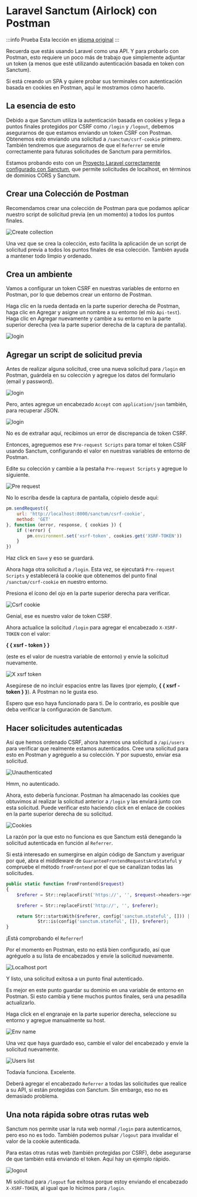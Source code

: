 # Laravel Sanctum (Airlock) con Postman

:::info Prueba
Esta lección en [idioma original](https://blog.codecourse.com/laravel-sanctum-airlock-with-postman/)
:::

Recuerda que estás usando Laravel como una API. Y para probarlo con Postman, esto requiere un poco más de trabajo que simplemente adjuntar un token (a menos que esté utilizando autenticación basada en token con Sanctum).

Si está creando un SPA y quiere probar sus terminales con autenticación basada en cookies en Postman, aquí le mostramos cómo hacerlo.

## La esencia de esto

Debido a que Sanctum utiliza la autenticación basada en cookies y llega a puntos finales protegidos por CSRF como `/login` y `/logout`, debemos asegurarnos de que estamos enviando un token CSRF con Postman. Obtenemos esto enviando una solicitud a `/sanctum/csrf-cookie` primero. También tendremos que asegurarnos de que el `Referrer` se envíe correctamente para futuras solicitudes de Sanctum para permitirlos.

Estamos probando esto con un [Proyecto Laravel correctamente configurado con Sanctum](../laravel/setup-laravel-api.html#), que permite solicitudes de localhost, en términos de dominios CORS y Sanctum.

## Crear una Colección de Postman

Recomendamos crear una colección de Postman para que podamos aplicar nuestro script de solicitud previa (en un momento) a todos los puntos finales.

![Create collection](./img/create-collection.jpg)

Una vez que se crea la colección, esto facilita la aplicación de un script de solicitud previa a todos los puntos finales de esa colección. También ayuda a mantener todo limpio y ordenado.

## Crea un ambiente

Vamos a configurar un token CSRF en nuestras variables de entorno en Postman, por lo que debemos crear un entorno de Postman.

Haga clic en la rueda dentada en la parte superior derecha de Postman, haga clic en Agregar y asigne un nombre a su entorno (el mío `Api-test`). Haga clic en Agregar nuevamente y cambie a su entorno en la parte superior derecha (vea la parte superior derecha de la captura de pantalla).

![login](./img/gear.jpg)

## Agregar un script de solicitud previa

Antes de realizar alguna solicitud, cree una nueva solicitud para `/login` en Postman, guárdela en su colección y agregue los datos del formulario (email y password).

![login](./img/surprise1.jpg)

Pero, antes agregue un encabezado `Accept` con `application/json` también, para recuperar JSON.

![login](./img/surprise2.jpg)

No es de extrañar aquí, recibimos un error de discrepancia de token CSRF.

Entonces, agreguemos ese `Pre-request Scripts` para tomar el token CSRF usando Sanctum, configurando el valor en nuestras variables de entorno de Postman.

Edite su colección y cambie a la pestaña `Pre-request Scripts` y agregue lo siguiente.

![Pre request](./img/pre-request.jpg)

No lo escriba desde la captura de pantalla, cópielo desde aquí:

```js
pm.sendRequest({
    url: 'http://localhost:8000/sanctum/csrf-cookie',
    method: 'GET'
}, function (error, response, { cookies }) {
    if (!error) {
        pm.environment.set('xsrf-token', cookies.get('XSRF-TOKEN'))
    }
})
```

Haz click en `Save` y eso se guardará.

Ahora haga otra solicitud a `/login`. Esta vez, se ejecutará `Pre-request Scripts` y establecerá la cookie que obtenemos del punto final `/sanctum/csrf-cookie` en nuestro entorno.

Presiona el ícono del ojo en la parte superior derecha para verificar.

![Csrf cookie](./img/csrf-cookie.jpg)

Genial, ese es nuestro valor de token CSRF.

Ahora actualice la solicitud `/login` para agregar el encabezado `X-XSRF-TOKEN` con el valor:

__{ { xsrf - token } }__

(este es el valor de nuestra variable de entorno) y envíe la solicitud nuevamente.

![X xsrf token](./img/xxsrftoken.jpg)

Asegúrese de no incluir espacios entre las llaves (por ejemplo, __{ { xsrf - token } }__). A Postman no le gusta eso.

Espero que eso haya funcionado para ti. De lo contrario, es posible que deba verificar la configuración de Sanctum.

## Hacer solicitudes autenticadas

Así que hemos ordenado CSRF, ahora haremos una solicitud a `/api/users` para verificar que realmente estamos autenticados. Cree una solicitud para esto en Postman y agréguelo a su colección. Y por supuesto, enviar esa solicitud.

![Unauthenticated](./img/unauthenticated.jpg)

Hmm, no autenticado.

Ahora, esto debería funcionar. Postman ha almacenado las cookies que obtuvimos al realizar la solicitud anterior a `/login` y las enviará junto con esta solicitud. Puede verificar esto haciendo click en el enlace de cookies en la parte superior derecha de su solicitud.

![Cookies](./img/cookies.jpg)

La razón por la que esto no funciona es que Sanctum está denegando la solicitud autenticada en función al `Referrer`.

Si está interesado en sumergirse en algún código de Sanctum y averiguar por qué, abra el middleware de `GuaranteeFrontendRequestsAreStateful` y compruebe el método `fromFrontend` por el que se canalizan todas las solicitudes.

```php
public static function fromFrontend($request)
{
    $referer = Str::replaceFirst('https://', '', $request->headers->get('referer'));

    $referer = Str::replaceFirst('http://', '', $referer);

    return Str::startsWith($referer, config('sanctum.stateful', [])) ||
            Str::is(config('sanctum.stateful', []), $referer);
}
```

¡Está comprobando el `Referrer`!

Por el momento en Postman, esto no está bien configurado, así que agréguelo a su lista de encabezados y envíe la solicitud nuevamente. 

![Localhost port](./img/localhostport.jpg)

Y listo, una solicitud exitosa a un punto final autenticado.

Es mejor en este punto guardar su dominio en una variable de entorno en Postman. Si esto cambia y tiene muchos puntos finales, será una pesadilla actualizarlo.

Haga click en el engranaje en la parte superior derecha, seleccione su entorno y agregue manualmente su host.

![Env name](./img/envname.jpg)

Una vez que haya guardado eso, cambie el valor del encabezado y envíe la solicitud nuevamente.

![Users list](./img/localhostport.jpg)

Todavía funciona. Excelente.

Deberá agregar el encabezado `Referrer` a todas las solicitudes que realice a su API, si están protegidas con Sanctum. Sin embargo, eso no es demasiado problema.

## Una nota rápida sobre otras rutas web

Sanctum nos permite usar la ruta web normal `/login` para autenticarnos, pero eso no es todo. También podemos pulsar `/logout` para invalidar el valor de la cookie autenticada.

Para estas otras rutas web (también protegidas por CSRF), debe asegurarse de que también está enviando el token. Aquí hay un ejemplo rápido.

![logout](./img/logout.jpg)

Mi solicitud para `/logout` fue exitosa porque estoy enviando el encabezado `X-XSRF-TOKEN`, al igual que lo hicimos para `/login`.
